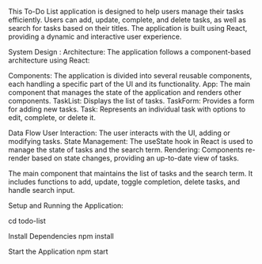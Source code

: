 This To-Do List application is designed to help users manage their tasks efficiently. Users can add, update, complete, and delete tasks, as well as search for tasks based on their titles. The application is built using React, providing a dynamic and interactive user experience.

System Design :
Architecture:
The application follows a component-based architecture using React:

Components: The application is divided into several reusable components, each handling a specific part of the UI and its functionality.
App: The main component that manages the state of the application and renders other components.
TaskList: Displays the list of tasks.
TaskForm: Provides a form for adding new tasks.
Task: Represents an individual task with options to edit, complete, or delete it.

Data Flow
User Interaction: The user interacts with the UI, adding or modifying tasks.
State Management: The useState hook in React is used to manage the state of tasks and the search term.
Rendering: Components re-render based on state changes, providing an up-to-date view of tasks.

The main component that maintains the list of tasks and the search term. It includes functions to add, update, toggle completion, delete tasks, and handle search input.

Setup and Running the Application:

cd todo-list

Install Dependencies
npm install

Start the Application
npm start
